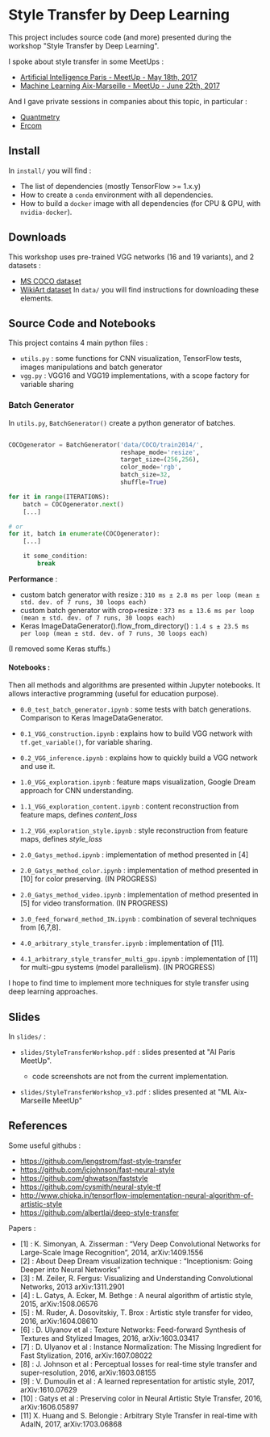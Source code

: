 

# Style Transfer by Deep Learning

This project includes source code (and more) presented during the workshop "Style Transfer by Deep Learning".

I spoke about style transfer in some MeetUps : 
 - [Artificial Intelligence Paris - MeetUp - May 18th, 2017](http://www.meetup.com/fr-FR/Artificial-Intelligence-Meetup-Paris/events/238029606/ "AI Paris MeetUp")
 - [Machine Learning Aix-Marseille - MeetUp - June 22th, 2017](http://www.meetup.com/fr-FR/Machine-learning-Aix-Marseille/events/240114846/ "ML Aix-Marseille MeetUp")

And I gave private sessions in companies about this topic, in particular : 
 - [Quantmetry](http://www.quantmetry.com/)
 - [Ercom](http://www.ercom.fr/)
 

## Install

In `install/` you will find :
 - The list of dependencies (mostly TensorFlow >= 1.x.y)
 - How to create a `conda` environment with all dependencies.
 - How to build a `docker` image with all dependencies (for CPU & GPU, with `nvidia-docker`).


## Downloads

This workshop uses pre-trained VGG networks (16 and 19 variants), and 2 datasets :
 - [MS COCO dataset](http://www.mscoco.org)
 - [WikiArt dataset](http://www.wikiart.org)
In `data/` you will find instructions for downloading these elements.


## Source Code and Notebooks

This project contains 4 main python files :

- `utils.py` : some functions for CNN visualization, TensorFlow tests, images manipulations and batch generator
- `vgg.py` : VGG16 and VGG19 implementations, with a scope factory for variable sharing


### Batch Generator

In `utils.py`, `BatchGenerator()` create a python generator of batches.

```python

COCOgenerator = BatchGenerator('data/COCO/train2014/',
                               reshape_mode='resize',
                               target_size=(256,256),
                               color_mode='rgb',
                               batch_size=32,
                               shuffle=True)

for it in range(ITERATIONS):
    batch = COCOgenerator.next()
    [...]

# or
for it, batch in enumerate(COCOgenerator):
    [...]

    it some_condition:
        break
```

**Performance** :
- custom batch generator with resize : `310 ms ± 2.8 ms per loop (mean ± std. dev. of 7 runs, 30 loops each)`
- custom batch generator with crop+resize : `373 ms ± 13.6 ms per loop (mean ± std. dev. of 7 runs, 30 loops each)`
- Keras ImageDataGenerator().flow_from_directory() : `1.4 s ± 23.5 ms per loop (mean ± std. dev. of 7 runs, 30 loops each)`

(I removed some Keras stuffs.)

#### Notebooks :

Then all methods and algorithms are presented within Jupyter notebooks.
It allows interactive programming (useful for education purpose).

- `0.0_test_batch_generator.ipynb` : some tests with batch generations. Comparison to Keras ImageDataGenerator.

- `0.1_VGG_construction.ipynb` : explains how to build VGG network with `tf.get_variable()`, for variable sharing.
- `0.2_VGG_inference.ipynb` : explains how to quickly build a VGG network and use it.

- `1.0_VGG_exploration.ipynb` : feature maps visualization, Google Dream approach for CNN understanding.
- `1.1_VGG_exploration_content.ipynb` : content reconstruction from feature maps, defines *content_loss*
- `1.2_VGG_exploration_style.ipynb` : style reconstruction from feature maps, defines *style_loss*

- `2.0_Gatys_method.ipynb` : implementation of method presented in [4]
- `2.0_Gatys_method_color.ipynb` : implementation of method presented in [10] for color preserving. (IN PROGRESS)
- `2.0_Gatys_method_video.ipynb` : implementation of method presented in [5] for video transformation. (IN PROGRESS)

- `3.0_feed_forward_method_IN.ipynb` : combination of several techniques from [6,7,8]. 

- `4.0_arbitrary_style_transfer.ipynb` : implementation of [11].
- `4.1_arbitrary_style_transfer_multi_gpu.ipynb` : implementation of [11] for multi-gpu systems (model parallelism). (IN PROGRESS)


I hope to find time to implement more techniques for style transfer using deep learning approaches.


## Slides

In `slides/` :

- `slides/StyleTransferWorkshop.pdf` : slides presented at "AI Paris MeetUp".
    - code screenshots are not from the current implementation.

- `slides/StyleTransferWorkshop_v3.pdf` : slides presented at "ML Aix-Marseille MeetUp"


## References


Some useful githubs :

- https://github.com/lengstrom/fast-style-transfer
- https://github.com/jcjohnson/fast-neural-style
- https://github.com/ghwatson/faststyle
- https://github.com/cysmith/neural-style-tf
- http://www.chioka.in/tensorflow-implementation-neural-algorithm-of-artistic-style
- https://github.com/albertlai/deep-style-transfer


Papers :

- [1] : K. Simonyan, A. Zisserman : “Very Deep Convolutional Networks for Large-Scale Image Recognition”, 2014, arXiv:1409.1556
- [2] : About Deep Dream visualization technique :  “Inceptionism: Going Deeper into Neural Networks”
- [3] : M. Zeiler, R. Fergus: Visualizing and Understanding Convolutional Networks, 2013 arXiv:1311.2901 
- [4] : L. Gatys, A. Ecker, M. Bethge : A neural algorithm of artistic style, 2015, arXiv:1508.06576
- [5] : M. Ruder, A. Dosovitskiy, T. Brox : Artistic style transfer for video, 2016, arXiv:1604.08610 
- [6] : D. Ulyanov et al : Texture Networks: Feed-forward Synthesis of Textures and Stylized Images, 2016, arXiv:1603.03417
- [7] : D. Ulyanov et al : Instance Normalization: The Missing Ingredient for Fast Stylization, 2016, arXiv:1607.08022
- [8] : J. Johnson et al : Perceptual losses for real-time style transfer and super-resolution, 2016, arXiv:1603.08155
- [9] : V. Dumoulin et al : A learned representation for artistic style, 2017, arXiv:1610.07629
- [10] : Gatys et al : Preserving color in Neural Artistic Style Transfer, 2016, arXiv:1606.05897
- [11]  X. Huang and S. Belongie : Arbitrary Style Transfer in real-time with AdaIN, 2017, arXiv:1703.06868